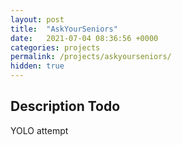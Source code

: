 ```yaml
---
layout: post
title:  "AskYourSeniors"
date:   2021-07-04 08:36:56 +0000
categories: projects
permalink: /projects/askyourseniors/
hidden: true
---
```


## Description Todo

YOLO attempt